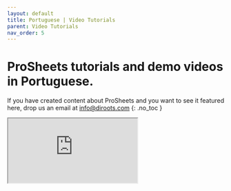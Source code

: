 ```yaml
---
layout: default
title: Portuguese | Video Tutorials
parent: Video Tutorials
nav_order: 5
---
```


# ProSheets tutorials and demo videos in Portuguese.
If you have created content about ProSheets and you want to see it featured here, drop us an email at info@diroots.com
{: .no_toc }

<div class="di-iframe-container">
  <iframe
  title="Revit Add-in: ProSheets - Revit to PDF, DWG, etc."
  class="di-responsive-iframe" 
  src="https://www.youtube.com/embed/m9b1SKgpJ9c?feature=oembed">
  </iframe>
</div> 